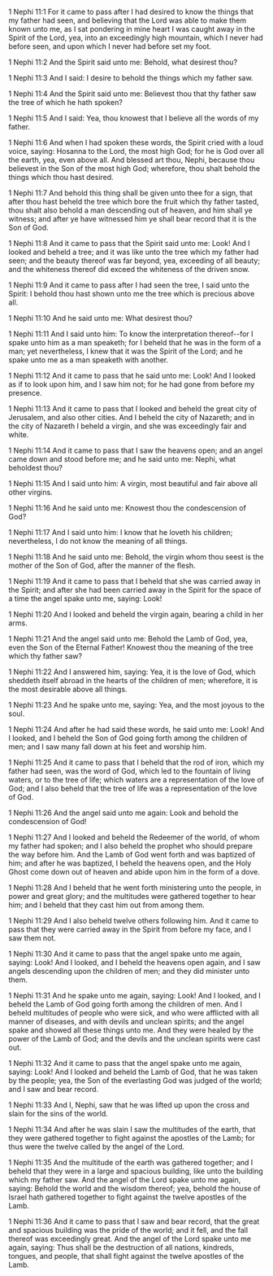 1 Nephi 11:1 For it came to pass after I had desired to know the things
that my father had seen, and believing that the Lord was able to make
them known unto me, as I sat pondering in mine heart I was caught away
in the Spirit of the Lord, yea, into an exceedingly high mountain, which
I never had before seen, and upon which I never had before set my foot.

1 Nephi 11:2 And the Spirit said unto me: Behold, what desirest thou?

1 Nephi 11:3 And I said: I desire to behold the things which my father
saw.

1 Nephi 11:4 And the Spirit said unto me: Believest thou that thy father
saw the tree of which he hath spoken?

1 Nephi 11:5 And I said: Yea, thou knowest that I believe all the words
of my father.

1 Nephi 11:6 And when I had spoken these words, the Spirit cried with a
loud voice, saying: Hosanna to the Lord, the most high God; for he is
God over all the earth, yea, even above all. And blessed art thou,
Nephi, because thou believest in the Son of the most high God;
wherefore, thou shalt behold the things which thou hast desired.

1 Nephi 11:7 And behold this thing shall be given unto thee for a sign,
that after thou hast beheld the tree which bore the fruit which thy
father tasted, thou shalt also behold a man descending out of heaven,
and him shall ye witness; and after ye have witnessed him ye shall bear
record that it is the Son of God.

1 Nephi 11:8 And it came to pass that the Spirit said unto me: Look! And
I looked and beheld a tree; and it was like unto the tree which my
father had seen; and the beauty thereof was far beyond, yea, exceeding
of all beauty; and the whiteness thereof did exceed the whiteness of the
driven snow.

1 Nephi 11:9 And it came to pass after I had seen the tree, I said unto
the Spirit: I behold thou hast shown unto me the tree which is precious
above all.

1 Nephi 11:10 And he said unto me: What desirest thou?

1 Nephi 11:11 And I said unto him: To know the interpretation
thereof--for I spake unto him as a man speaketh; for I beheld that he
was in the form of a man; yet nevertheless, I knew that it was the
Spirit of the Lord; and he spake unto me as a man speaketh with another.

1 Nephi 11:12 And it came to pass that he said unto me: Look! And I
looked as if to look upon him, and I saw him not; for he had gone from
before my presence.

1 Nephi 11:13 And it came to pass that I looked and beheld the great
city of Jerusalem, and also other cities. And I beheld the city of
Nazareth; and in the city of Nazareth I beheld a virgin, and she was
exceedingly fair and white.

1 Nephi 11:14 And it came to pass that I saw the heavens open; and an
angel came down and stood before me; and he said unto me: Nephi, what
beholdest thou?

1 Nephi 11:15 And I said unto him: A virgin, most beautiful and fair
above all other virgins.

1 Nephi 11:16 And he said unto me: Knowest thou the condescension of
God?

1 Nephi 11:17 And I said unto him: I know that he loveth his children;
nevertheless, I do not know the meaning of all things.

1 Nephi 11:18 And he said unto me: Behold, the virgin whom thou seest is
the mother of the Son of God, after the manner of the flesh.

1 Nephi 11:19 And it came to pass that I beheld that she was carried
away in the Spirit; and after she had been carried away in the Spirit
for the space of a time the angel spake unto me, saying: Look!

1 Nephi 11:20 And I looked and beheld the virgin again, bearing a child
in her arms.

1 Nephi 11:21 And the angel said unto me: Behold the Lamb of God, yea,
even the Son of the Eternal Father! Knowest thou the meaning of the tree
which thy father saw?

1 Nephi 11:22 And I answered him, saying: Yea, it is the love of God,
which sheddeth itself abroad in the hearts of the children of men;
wherefore, it is the most desirable above all things.

1 Nephi 11:23 And he spake unto me, saying: Yea, and the most joyous to
the soul.

1 Nephi 11:24 And after he had said these words, he said unto me: Look!
And I looked, and I beheld the Son of God going forth among the children
of men; and I saw many fall down at his feet and worship him.

1 Nephi 11:25 And it came to pass that I beheld that the rod of iron,
which my father had seen, was the word of God, which led to the fountain
of living waters, or to the tree of life; which waters are a
representation of the love of God; and I also beheld that the tree of
life was a representation of the love of God.

1 Nephi 11:26 And the angel said unto me again: Look and behold the
condescension of God!

1 Nephi 11:27 And I looked and beheld the Redeemer of the world, of whom
my father had spoken; and I also beheld the prophet who should prepare
the way before him. And the Lamb of God went forth and was baptized of
him; and after he was baptized, I beheld the heavens open, and the Holy
Ghost come down out of heaven and abide upon him in the form of a dove.

1 Nephi 11:28 And I beheld that he went forth ministering unto the
people, in power and great glory; and the multitudes were gathered
together to hear him; and I beheld that they cast him out from among
them.

1 Nephi 11:29 And I also beheld twelve others following him. And it came
to pass that they were carried away in the Spirit from before my face,
and I saw them not.

1 Nephi 11:30 And it came to pass that the angel spake unto me again,
saying: Look! And I looked, and I beheld the heavens open again, and I
saw angels descending upon the children of men; and they did minister
unto them.

1 Nephi 11:31 And he spake unto me again, saying: Look! And I looked,
and I beheld the Lamb of God going forth among the children of men. And
I beheld multitudes of people who were sick, and who were afflicted with
all manner of diseases, and with devils and unclean spirits; and the
angel spake and showed all these things unto me. And they were healed by
the power of the Lamb of God; and the devils and the unclean spirits
were cast out.

1 Nephi 11:32 And it came to pass that the angel spake unto me again,
saying: Look! And I looked and beheld the Lamb of God, that he was taken
by the people; yea, the Son of the everlasting God was judged of the
world; and I saw and bear record.

1 Nephi 11:33 And I, Nephi, saw that he was lifted up upon the cross and
slain for the sins of the world.

1 Nephi 11:34 And after he was slain I saw the multitudes of the earth,
that they were gathered together to fight against the apostles of the
Lamb; for thus were the twelve called by the angel of the Lord.

1 Nephi 11:35 And the multitude of the earth was gathered together; and
I beheld that they were in a large and spacious building, like unto the
building which my father saw. And the angel of the Lord spake unto me
again, saying: Behold the world and the wisdom thereof; yea, behold the
house of Israel hath gathered together to fight against the twelve
apostles of the Lamb.

1 Nephi 11:36 And it came to pass that I saw and bear record, that the
great and spacious building was the pride of the world; and it fell, and
the fall thereof was exceedingly great. And the angel of the Lord spake
unto me again, saying: Thus shall be the destruction of all nations,
kindreds, tongues, and people, that shall fight against the twelve
apostles of the Lamb.
